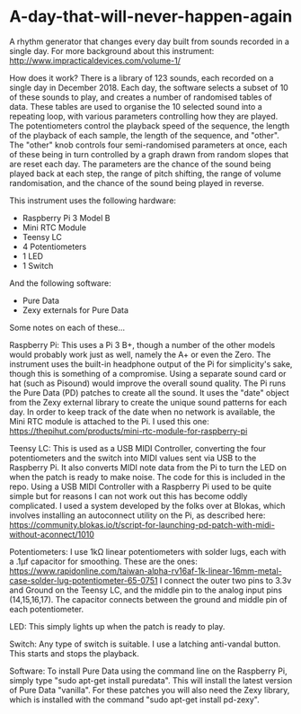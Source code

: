 # A-day-that-will-never-happen-again
A rhythm generator that changes every day built from sounds recorded in a single day.
For more background about this instrument: http://www.impracticaldevices.com/volume-1/

How does it work?
There is a library of 123 sounds, each recorded on a single day in December 2018.
Each day, the software selects a subset of 10 of these sounds to play, and creates a number of randomised tables of data. These tables are used to organise the 10 selected sound into a repeating loop, with various parameters controlling how they are played. The potentiometers control the playback speed of the sequence, the length of the playback of each sample, the length of the sequence, and "other". The "other" knob controls four semi-randomised parameters at once, each of these being in turn controlled by a graph drawn from random slopes that are reset each day. The parameters are the chance of the sound being played back at each step, the range of pitch shifting, the range of volume randomisation, and the chance of the sound being played in reverse.

This instrument uses the following hardware:
- Raspberry Pi 3 Model B
- Mini RTC Module
- Teensy LC 
- 4 Potentiometers
- 1 LED
- 1 Switch

And the following software:
- Pure Data
- Zexy externals for Pure Data

Some notes on each of these...

Raspberry Pi:
This uses a Pi 3 B+, though a number of the other models would probably work just as well, namely the A+ or even the Zero. The instrument uses the built-in headphone output of the Pi for simplicity's sake, though this is something of a compromise. Using a separate sound card or hat (such as Pisound) would improve the overall sound quality.
The Pi runs the Pure Data (PD) patches to create all the sound. It uses the "date" object from the Zexy external library to create the unique sound patterns for each day.
In order to keep track of the date when no network is available, the Mini RTC module is attached to the Pi. I used this one:
https://thepihut.com/products/mini-rtc-module-for-raspberry-pi

Teensy LC:
This is used as a USB MIDI Controller, converting the four potentiometers and the switch into MIDI values sent via USB to the Raspberry Pi. It also converts MIDI note data from the Pi to turn the LED on when the patch is ready to make noise. The code for this is included in the repo.
Using a USB MIDI Controller with a Raspberry Pi used to be quite simple but for reasons I can not work out this has become oddly complicated. I used a system developed by the folks over at Blokas, which involves installing an autoconnect utility on the Pi, as described here: 
https://community.blokas.io/t/script-for-launching-pd-patch-with-midi-without-aconnect/1010

Potentiometers:
I use 1kΩ linear potentiometers with solder lugs, each with a .1µf capacitor for smoothing. These are the ones:
https://www.rapidonline.com/taiwan-alpha-rv16af-1k-linear-16mm-metal-case-solder-lug-potentiometer-65-0751
I connect the outer two pins to 3.3v and Ground on the Teensy LC, and the middle pin to the analog input pins (14,15,16,17).
The capacitor connects between the ground and middle pin of each potentiometer. 

LED:
This simply lights up when the patch is ready to play. 

Switch:
Any type of switch is suitable. I use a latching anti-vandal button. This starts and stops the playback.

Software:
To install Pure Data using the command line on the Raspberry Pi, simply type "sudo apt-get install puredata". This will install the latest version of Pure Data "vanilla". For these patches you will also need the Zexy library, which is installed with the command "sudo apt-get install pd-zexy".
